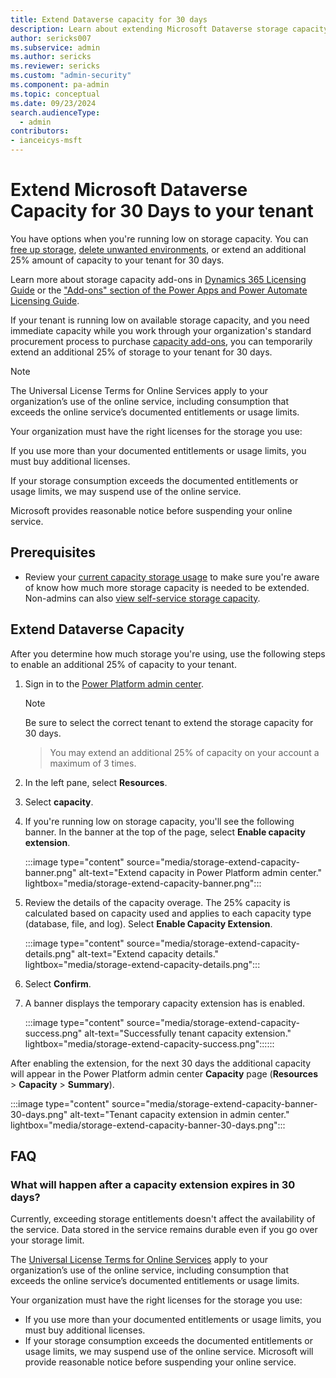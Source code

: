 ```yaml
---
title: Extend Dataverse capacity for 30 days
description: Learn about extending Microsoft Dataverse storage capacity.
author: sericks007
ms.subservice: admin
ms.author: sericks
ms.reviewer: sericks
ms.custom: "admin-security"
ms.component: pa-admin
ms.topic: conceptual
ms.date: 09/23/2024
search.audienceType: 
  - admin
contributors:
- ianceicys-msft
---
```


# Extend Microsoft Dataverse Capacity for 30 Days to your tenant

You have options when you're running low on storage capacity. You can [free up storage](free-storage-space.md), [delete unwanted environments](delete-environment.md), or extend an additional 25% amount of capacity to your tenant for 30 days. 

Learn more about storage capacity add-ons in [Dynamics 365 Licensing Guide](https://go.microsoft.com/fwlink/p/?LinkId=866544) or the ["Add-ons" section of the Power Apps and Power Automate Licensing Guide](https://go.microsoft.com/fwlink/?linkid=2085130).

If your tenant is running low on available storage capacity, and you need immediate capacity while you work through your organization's standard procurement process to purchase [capacity add-ons](capacity-add-on.md), you can temporarily extend an additional 25% of storage to your tenant for 30 days.

> [!NOTE]
> The Universal License Terms for Online Services apply to your organization’s use of the online service, including consumption that exceeds the online service’s documented entitlements or usage limits.
>
> Your organization must have the right licenses for the storage you use:
>
> If you use more than your documented entitlements or usage limits, you must buy additional licenses.
>
> If your storage consumption exceeds the documented entitlements or usage limits, we may suspend use of the online service. 
>
> Microsoft provides reasonable notice before suspending your online service.

## Prerequisites

- Review your [current capacity storage usage](capacity-storage.md#verifying-your-microsoft-dataverse-capacity-based-storage-model) to make sure you're aware of know how much more storage capacity is needed to be extended. Non-admins can also [view self-service storage capacity](view-self-service-capacity.md).

## Extend Dataverse Capacity 

After you determine how much storage you're using, use the following steps to enable an additional 25% of capacity to your tenant.

1. Sign in to the [Power Platform admin center](https://admin.powerplatform.microsoft.com/resources/capacity).

   > [!Note]
   > Be sure to select the correct tenant to extend the storage capacity for 30 days. 

   > You may extend an additional 25% of capacity on your account a maximum of 3 times.

2. In the left pane, select **Resources**.

3. Select **capacity**.

4. If you're running low on storage capacity, you'll see the following banner. In the banner at the top of the page, select **Enable capacity extension**.
   
   :::image type="content" source="media/storage-extend-capacity-banner.png" alt-text="Extend capacity in Power Platform admin center." lightbox="media/storage-extend-capacity-banner.png":::

5. Review the details of the capacity overage. The 25% capacity is calculated based on capacity used and applies to each capacity type (database, file, and log). Select **Enable Capacity Extension**.

   :::image type="content" source="media/storage-extend-capacity-details.png" alt-text="Extend capacity details." lightbox="media/storage-extend-capacity-details.png":::

6. Select **Confirm**.

7. A banner displays the temporary capacity extension has is enabled. 

   :::image type="content" source="media/storage-extend-capacity-success.png" alt-text="Successfully tenant capacity extension." lightbox="media/storage-extend-capacity-success.png"::::::

After enabling the extension, for the next 30 days the additional capacity will appear in the Power Platform admin center **Capacity** page (**Resources** > **Capacity** > **Summary**).

   :::image type="content" source="media/storage-extend-capacity-banner-30-days.png" alt-text="Tenant capacity extension in admin center." lightbox="media/storage-extend-capacity-banner-30-days.png":::


## FAQ

### What will happen after a capacity extension expires in 30 days?

Currently, exceeding storage entitlements doesn't affect the availability of the service. Data stored in the service remains durable even if you go over your storage limit.

The [Universal License Terms for Online Services](https://www.microsoft.com/licensing/terms/product/ForOnlineServices/EAEAS) apply to your organization’s use of the online service, including consumption that exceeds the online service’s documented entitlements or usage limits.

Your organization must have the right licenses for the storage you use: 
- If you use more than your documented entitlements or usage limits, you must buy additional licenses. 
- If your storage consumption exceeds the documented entitlements or usage limits, we may suspend use of the online service. Microsoft will provide reasonable notice before suspending your online service.